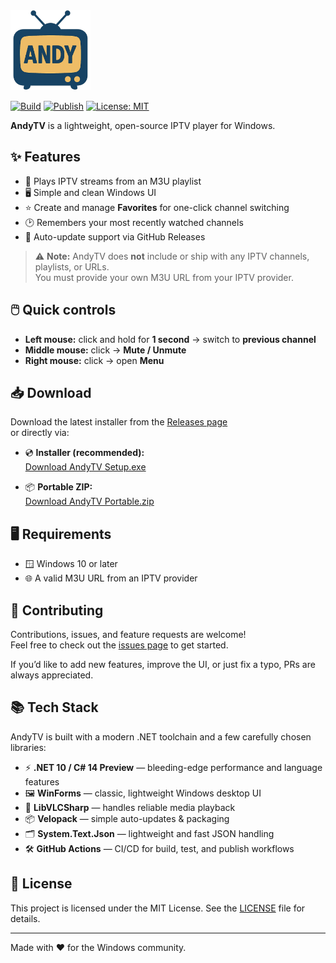 ﻿<img src="https://raw.githubusercontent.com/aherrick/AndyTV/main/AndyTV.png" alt="AndyTV logo" width="128"/>

[![Build](https://github.com/aherrick/AndyTV/actions/workflows/build.yml/badge.svg)](https://github.com/aherrick/AndyTV/actions/workflows/build.yml)
[![Publish](https://github.com/aherrick/AndyTV/actions/workflows/publish.yml/badge.svg)](https://github.com/aherrick/AndyTV/actions/workflows/publish.yml)
[![License: MIT](https://img.shields.io/badge/License-MIT-yellow.svg)](https://opensource.org/licenses/MIT)

**AndyTV** is a lightweight, open-source IPTV player for Windows.

## ✨ Features
- 📡 Plays IPTV streams from an M3U playlist  
- 🖥️ Simple and clean Windows UI  
- ⭐ Create and manage **Favorites** for one-click channel switching  
- 🕑 Remembers your most recently watched channels  
- 🔄 Auto-update support via GitHub Releases  

> ⚠️ **Note:** AndyTV does **not** include or ship with any IPTV channels, playlists, or URLs.  
> You must provide your own M3U URL from your IPTV provider.

## 🖱️ Quick controls
- **Left mouse:** click and hold for **1 second** → switch to **previous channel**
- **Middle mouse:** click → **Mute / Unmute**
- **Right mouse:** click → open **Menu**

## 📥 Download

Download the latest installer from the [Releases page](https://github.com/aherrick/AndyTV/releases/latest)  
or directly via:

- 💿 **Installer (recommended):**  
  [Download AndyTV Setup.exe](https://github.com/aherrick/AndyTV/releases/latest/download/com.ajh.AndyTV-win-Setup.exe)

- 📦 **Portable ZIP:**  
  [Download AndyTV Portable.zip](https://github.com/aherrick/AndyTV/releases/latest/download/com.ajh.AndyTV-win-Portable.zip)

## 🖥️ Requirements
- 🪟 Windows 10 or later  
- 🌐 A valid M3U URL from an IPTV provider  

## 🤝 Contributing
Contributions, issues, and feature requests are welcome!  
Feel free to check out the [issues page](../../issues) to get started.  

If you’d like to add new features, improve the UI, or just fix a typo, PRs are always appreciated.  

## 📚 Tech Stack
AndyTV is built with a modern .NET toolchain and a few carefully chosen libraries:

- ⚡ **.NET 10 / C# 14 Preview** — bleeding-edge performance and language features  
- 🖼️ **WinForms** — classic, lightweight Windows desktop UI  
- 🎵 **LibVLCSharp** — handles reliable media playback  
- 📦 **Velopack** — simple auto-updates & packaging  
- 🗂️ **System.Text.Json** — lightweight and fast JSON handling  
- 🛠️ **GitHub Actions** — CI/CD for build, test, and publish workflows  

## 📜 License
This project is licensed under the MIT License. See the [LICENSE](LICENSE) file for details.

---

Made with ❤️ for the Windows community.
